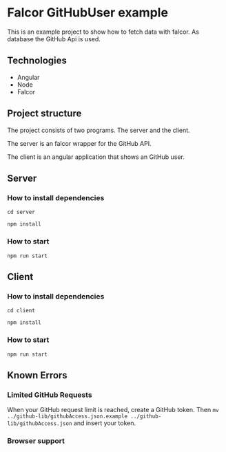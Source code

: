 # Falcor GitHubUser example

This is an example project to show how to fetch data with falcor. As database the GitHub Api is used.

## Technologies
* Angular
* Node
* Falcor

## Project structure
The project consists of two programs. The server and the client.

The server is an falcor wrapper for the GitHub API.

The client is an angular application that shows an GitHub user.

## Server

### How to install dependencies
`cd server`

`npm install`

### How to start
`npm run start`


## Client

### How to install dependencies
`cd client`

`npm install`

### How to start
`npm run start`

## Known Errors

### Limited GitHub Requests

When your GitHub request limit is reached, create a GitHub token. Then 
`mv ../github-lib/githubAccess.json.example ../github-lib/githubAccess.json`
and insert your token.

### Browser support

